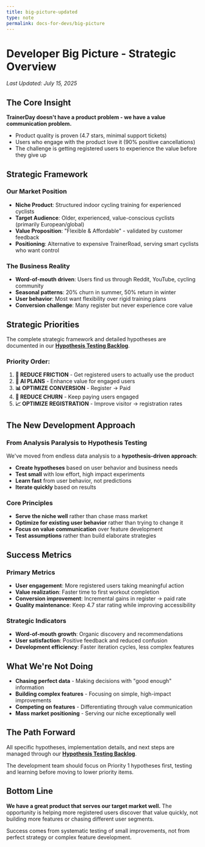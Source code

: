 ```yaml
---
title: big-picture-updated
type: note
permalink: docs-for-devs/big-picture
---
```


# Developer Big Picture - Strategic Overview

*Last Updated: July 15, 2025*

## The Core Insight

**TrainerDay doesn't have a product problem - we have a value communication problem.**

- Product quality is proven (4.7 stars, minimal support tickets)
- Users who engage with the product love it (90% positive cancellations)
- The challenge is getting registered users to experience the value before they give up

## Strategic Framework

### Our Market Position
- **Niche Product**: Structured indoor cycling training for experienced cyclists
- **Target Audience**: Older, experienced, value-conscious cyclists (primarily European/global)
- **Value Proposition**: "Flexible & Affordable" - validated by customer feedback
- **Positioning**: Alternative to expensive TrainerRoad, serving smart cyclists who want control

### The Business Reality
- **Word-of-mouth driven**: Users find us through Reddit, YouTube, cycling community
- **Seasonal patterns**: 20% churn in summer, 50% return in winter
- **User behavior**: Most want flexibility over rigid training plans
- **Conversion challenge**: Many register but never experience core value

## Strategic Priorities

The complete strategic framework and detailed hypotheses are documented in our **[Hypothesis Testing Backlog](docs-for-devs/hypothesis-backlog)**.

### Priority Order:
1. **🎯 REDUCE FRICTION** - Get registered users to actually use the product
2. **🤖 AI PLANS** - Enhance value for engaged users
3. **📊 OPTIMIZE CONVERSION** - Register → Paid
4. **🔄 REDUCE CHURN** - Keep paying users engaged
5. **📈 OPTIMIZE REGISTRATION** - Improve visitor → registration rates

## The New Development Approach

### From Analysis Paralysis to Hypothesis Testing
We've moved from endless data analysis to a **hypothesis-driven approach**:

- **Create hypotheses** based on user behavior and business needs
- **Test small** with low effort, high impact experiments
- **Learn fast** from user behavior, not predictions
- **Iterate quickly** based on results

### Core Principles
- **Serve the niche well** rather than chase mass market
- **Optimize for existing user behavior** rather than trying to change it
- **Focus on value communication** over feature development
- **Test assumptions** rather than build elaborate strategies

## Success Metrics

### Primary Metrics
- **User engagement**: More registered users taking meaningful action
- **Value realization**: Faster time to first workout completion
- **Conversion improvement**: Incremental gains in register → paid rate
- **Quality maintenance**: Keep 4.7 star rating while improving accessibility

### Strategic Indicators
- **Word-of-mouth growth**: Organic discovery and recommendations
- **User satisfaction**: Positive feedback and reduced confusion
- **Development efficiency**: Faster iteration cycles, less complex features

## What We're Not Doing

- **Chasing perfect data** - Making decisions with "good enough" information
- **Building complex features** - Focusing on simple, high-impact improvements
- **Competing on features** - Differentiating through value communication
- **Mass market positioning** - Serving our niche exceptionally well

## The Path Forward

All specific hypotheses, implementation details, and next steps are managed through our **[Hypothesis Testing Backlog](docs-for-devs/hypothesis-backlog)**.

The development team should focus on Priority 1 hypotheses first, testing and learning before moving to lower priority items.

## Bottom Line

**We have a great product that serves our target market well.** The opportunity is helping more registered users discover that value quickly, not building more features or chasing different user segments.

Success comes from systematic testing of small improvements, not from perfect strategy or complex feature development.